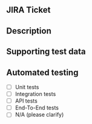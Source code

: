 ## JIRA Ticket
<!-- JIRA ticket !-->

## Description
<!-- Please describe what has been changed and why. Please add anything that can help the reviewer(s) to understand the context of the change !-->

## Supporting test data
<!-- This section could include screenshot, gifs or other supporting material that demonstrates the code works as expected !-->

## Automated testing
<!-- What type of test automation is included as part of this PR to ensure that the change is working as expected? !-->
- [ ] Unit tests
- [ ] Integration tests
- [ ] API tests
- [ ] End-To-End tests
- [ ] N/A (please clarify)